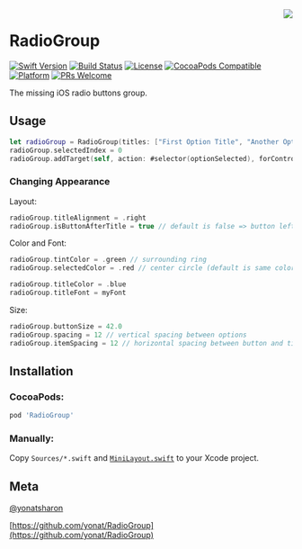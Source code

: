 <img align="right" src="Screenshots/RadioGroup.png">

# RadioGroup

[![Swift Version][swift-image]][swift-url]
[![Build Status][travis-image]][travis-url]
[![License][license-image]][license-url]
[![CocoaPods Compatible](https://img.shields.io/cocoapods/v/RadioGroup.svg)](https://img.shields.io/cocoapods/v/RadioGroup.svg)  
[![Platform](https://img.shields.io/cocoapods/p/RadioGroup.svg?style=flat)](http://cocoapods.org/pods/RadioGroup)
[![PRs Welcome](https://img.shields.io/badge/PRs-welcome-brightgreen.svg?style=flat-square)](http://makeapullrequest.com)

The missing iOS radio buttons group.

## Usage

```swift
let radioGroup = RadioGroup(titles: ["First Option Title", "Another Option Title", "Last"])
radioGroup.selectedIndex = 0
radioGroup.addTarget(self, action: #selector(optionSelected), forControlEvents: .valueChanged)
```

### Changing Appearance

Layout:

```swift
radioGroup.titleAlignment = .right
radioGroup.isButtonAfterTitle = true // default is false => button left (leading) relative to title
```

Color and Font:

```swift
radioGroup.tintColor = .green // surrounding ring
radioGroup.selectedColor = .red // center circle (default is same color as ring)

radioGroup.titleColor = .blue
radioGroup.titleFont = myFont
```

Size:

```swift
radioGroup.buttonSize = 42.0
radioGroup.spacing = 12 // vertical spacing between options
radioGroup.itemSpacing = 12 // horizontal spacing between button and title
```

## Installation

### CocoaPods:

```ruby
pod 'RadioGroup'
```

### Manually:

Copy `Sources/*.swift` and [`MiniLayout.swift`](https://github.com/yonat/MiniLayout) to your Xcode project.

## Meta

[@yonatsharon](https://twitter.com/yonatsharon)

[https://github.com/yonat/RadioGroup](https://github.com/yonat/RadioGroup)

[swift-image]:https://img.shields.io/badge/swift-4.2-orange.svg
[swift-url]: https://swift.org/
[license-image]: https://img.shields.io/badge/License-MIT-blue.svg
[license-url]: LICENSE.txt
[travis-image]: https://img.shields.io/travis/dbader/node-datadog-metrics/master.svg?style=flat-square
[travis-url]: https://travis-ci.org/dbader/node-datadog-metrics
[codebeat-image]: https://codebeat.co/badges/c19b47ea-2f9d-45df-8458-b2d952fe9dad
[codebeat-url]: https://codebeat.co/projects/github-com-vsouza-awesomeios-com
